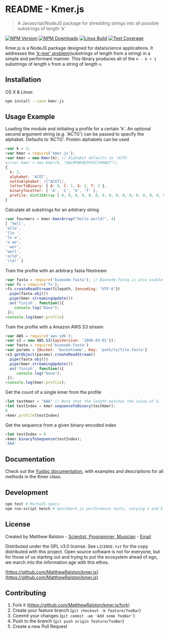 # README - Kmer.js
>A Javascript/NodeJS package for shredding strings into all possible substrings of length 'k'

  [![NPM Version][npm-image]][npm-url]
  [![NPM Downloads][downloads-image]][downloads-url]
  [![Linux Build][travis-image]][travis-url]
  [![Test Coverage][coveralls-image]][coveralls-url]
  
Kmer.js is a NodeJS package designed for data/science applications. It addresses the ['k-mer' problem](https://en.wikipedia.org/wiki/K-mer)(substrings of length from a string) in a simple and performant manner. This library produces all of the `n - k + 1` substrings of length `k` from a string of length `n`.

## Installation

OS X & Linux:

```sh
npm install --save kmer.js
```

## Usage Example

Loading the module and initiating a profile for a certain 'k'. An optional second argument string (e.g. 'ACTG') can be passed to specify the alphabet. Defaults to 'ACTG'. Protein alphabets can be used

```javascript
>var k = 3;
>var Kmer = require('kmer.js');
>var kmer = new Kmer(k); // Alphabet defaults to 'ACTG'
>//var kmer = new Kmer(k, "GALMFWKQESPVICYHRNDT");
{
  k: 2,
  alphabet: 'ACGT',
  notInAlphabet: /[^ACGT]/,
  letterToBinary: { A: 0, C: 1, G: 2, T: 3 },
  binaryToLetter: [ 'A', 'C', 'G', 'T' ],
  profile: Uint32Array [ 0, 0, 0, 0, 0, 0, 0, 0, 0, 0, 0, 0, 0, 0, 0, 0 ], // A null profile for the given k and alphabet.
}
```

Calculate all substrings for an arbitrary string

```javascript
>var fourmers = kmer.kmerArray("hello world!", 4)
[ 'hell',
'ello',
'llo ',
'lo w',
'o wo',
' wor',
'worl',
'orld',
'rld!' ]
```

Train the profile with an arbitrary fasta filestream

```javascript
>var fasta = require('bionode-fasta'); // Bionode-fastq is also usable
>var fs = require('fs');
>fs.createReadStream(filepath, {encoding: "UTF-8"})
 .pipe(fasta.obj())
 .pipe(kmer.streamingUpdate())
 .on('finish', function(){
    console.log("Done");
 });
>console.log(kmer.profile)
```

Train the profile with a Amazon AWS S3 stream

```javascript
>var AWS = require('aws-sdk');
>var s3 = new AWS.S3({apiVersion: '2006-03-01'});
>var fasta = require('bionode-fasta')
>var params = {Bucket: 'bucketname', Key: 'path/to/file.fasta'}
>s3.getObject(params).createReadStream()
 .pipe(fasta.obj())
 .pipe(kmer.streamingUpdate())
 .on('finish', function(){
     console.log("Done");
 });
>console.log(kmer.profile);
```

Get the count of a single kmer from the profile

```javascript
>let testKmer = "AAA" // Note that the length matches the value of k.
>let testIndex = kmer.sequenceToBinary(testKmer);
0
>kmer.profile[testIndex]
```

Get the sequence from a given binary-encoded index

```javascript
>let testIndex = 0
>kmer.binaryToSequence(testIndex);
'AAA'
```

## Documentation

Check out the [Yuidoc documentation](https://matthewralston.github.io/kmer.js/docs), with examples and descriptions for all methods in the Kmer class.


## Development

```sh
npm test # MochaJS specs
npm run-script bench # benchmark.js performance tests, varying n and k
```

## License

Created by Matthew Ralston - [Scientist, Programmer, Musician](http://matthewralston.us) - [Email](mailto:mrals89@gmail.com)

Distributed under the GPL v3.0 license. See `LICENSE.txt` for the copy distributed with this project. Open source software is not for everyone, but for those of us starting out and trying to put the ecosystem ahead of ego, we march into the information age with this ethos.

[https://github.com/MatthewRalston/kmer.js](https://github.com/MatthewRalston/kmer.js)

## Contributing

1. Fork it (<https://github.com/MatthewRalston/kmer.js/fork>)
2. Create your feature branch (`git checkout -b feature/fooBar`)
3. Commit your changes (`git commit -am 'Add some fooBar'`)
4. Push to the branch (`git push origin feature/fooBar`)
5. Create a new Pull Request




[npm-image]: https://img.shields.io/npm/v/kmer.js.svg
[npm-url]: https://npmjs.org/package/kmer.js
[downloads-image]: https://img.shields.io/npm/dm/kmer.js.svg
[downloads-url]: https://npmjs.org/package/kmer.js
[travis-image]: https://img.shields.io/travis/MatthewRalston/kmer.js/master.svg?label=linux
[travis-url]: https://travis-ci.com/MatthewRalston/kmer.js
[coveralls-image]: https://img.shields.io/coveralls/MatthewRalston/kmer.js/master.svg
[coveralls-url]: https://coveralls.io/r/MatthewRalston/kmer.js?branch=master
